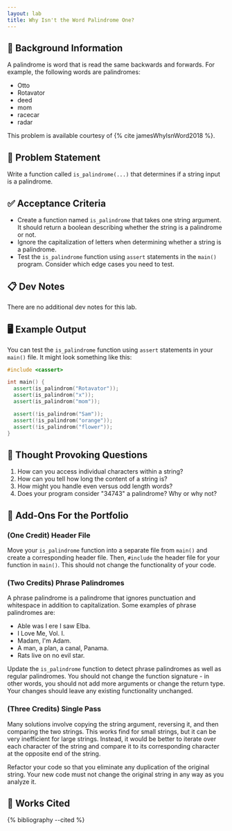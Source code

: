 ```yaml
---
layout: lab
title: Why Isn't the Word Palindrome One?
---
```


## 🔖 Background Information

A palindrome is word that is read the same backwards and forwards. For example, the following words are palindromes:

* Otto
* Rotavator
* deed
* mom
* racecar
* radar

This problem is available courtesy of {% cite jamesWhyIsnWord2018 %}.

## 🎯 Problem Statement

Write a function called `is_palindrome(...)` that determines if a string input is a palindrome.

## ✅ Acceptance Criteria

* Create a function named `is_palindrome` that takes one string argument. It should return a boolean describing whether the string is a palindrome or not.
* Ignore the capitalization of letters when determining whether a string is a palindrome.
* Test the `is_palindrome` function using `assert` statements in the `main()` program. Consider which edge cases you need to test.

## 📋 Dev Notes

There are no additional dev notes for this lab.

## 🖥️ Example Output

You can test the `is_palindrome` function using `assert` statements in your `main()` file. It might look something like this:

```cpp
#include <cassert>

int main() {
  assert(is_palindrom("Rotavator"));
  assert(is_palindrom("x"));
  assert(is_palindrom("mom"));

  assert(!is_palindrom("Sam"));
  assert(!is_palindrom("orange"));
  assert(!is_palindrom("flower"));
}
```

## 📝 Thought Provoking Questions

1. How can you access individual characters within a string?
2. How can you tell how long the content of a string is?
3. How might you handle even versus odd length words?
4. Does your program consider "34743" a palindrome? Why or why not?

## 💼 Add-Ons For the Portfolio

### (One Credit) Header File

Move your `is_palindrome` function into a separate file from `main()` and create a corresponding header file. Then, `#include` the header file for your function in `main()`. This should not change the functionality of your code.

### (Two Credits) Phrase Palindromes

A phrase palindrome is a palindrome that ignores punctuation and whitespace in addition to capitalization. Some examples of phrase palindromes are:

* Able was I ere I saw Elba.
* I Love Me, Vol. I.
* Madam, I'm Adam.
* A man, a plan, a canal, Panama.
* Rats live on no evil star.

Update the `is_palindrome` function to detect phrase palindromes as well as regular palindromes. You should not change the function signature - in other words, you should not add more arguments or change the return type. Your changes should leave any existing functionality unchanged.

### (Three Credits) Single Pass

Many solutions involve copying the string argument, reversing it, and then comparing the two strings. This works find for small strings, but it can be very inefficient for large strings. Instead, it would be better to iterate over each character of the string and compare it to its corresponding character at the opposite end of the string.

Refactor your code so that you eliminate any duplication of the original string. Your new code must not change the original string in any way as you analyze it.

## 📘 Works Cited

{% bibliography --cited %}
